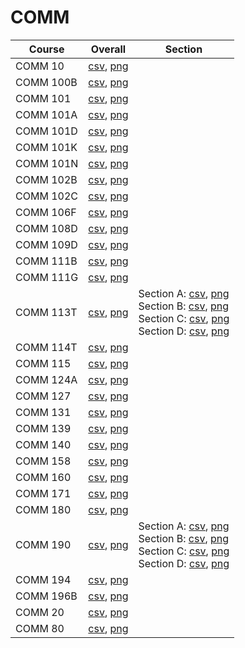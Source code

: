 # COMM

| Course | Overall | Section |
| ------ | ------- | ------- |
| COMM 10 | [csv](https://github.com/UCSD-Historical-Enrollment-Data/2024Winter/blob/main/overall/COMM%2010.csv), [png](https://raw.githubusercontent.com/UCSD-Historical-Enrollment-Data/2024Winter/main/plot_overall/COMM%2010.png) |  |
| COMM 100B | [csv](https://github.com/UCSD-Historical-Enrollment-Data/2024Winter/blob/main/overall/COMM%20100B.csv), [png](https://raw.githubusercontent.com/UCSD-Historical-Enrollment-Data/2024Winter/main/plot_overall/COMM%20100B.png) |  |
| COMM 101 | [csv](https://github.com/UCSD-Historical-Enrollment-Data/2024Winter/blob/main/overall/COMM%20101.csv), [png](https://raw.githubusercontent.com/UCSD-Historical-Enrollment-Data/2024Winter/main/plot_overall/COMM%20101.png) |  |
| COMM 101A | [csv](https://github.com/UCSD-Historical-Enrollment-Data/2024Winter/blob/main/overall/COMM%20101A.csv), [png](https://raw.githubusercontent.com/UCSD-Historical-Enrollment-Data/2024Winter/main/plot_overall/COMM%20101A.png) |  |
| COMM 101D | [csv](https://github.com/UCSD-Historical-Enrollment-Data/2024Winter/blob/main/overall/COMM%20101D.csv), [png](https://raw.githubusercontent.com/UCSD-Historical-Enrollment-Data/2024Winter/main/plot_overall/COMM%20101D.png) |  |
| COMM 101K | [csv](https://github.com/UCSD-Historical-Enrollment-Data/2024Winter/blob/main/overall/COMM%20101K.csv), [png](https://raw.githubusercontent.com/UCSD-Historical-Enrollment-Data/2024Winter/main/plot_overall/COMM%20101K.png) |  |
| COMM 101N | [csv](https://github.com/UCSD-Historical-Enrollment-Data/2024Winter/blob/main/overall/COMM%20101N.csv), [png](https://raw.githubusercontent.com/UCSD-Historical-Enrollment-Data/2024Winter/main/plot_overall/COMM%20101N.png) |  |
| COMM 102B | [csv](https://github.com/UCSD-Historical-Enrollment-Data/2024Winter/blob/main/overall/COMM%20102B.csv), [png](https://raw.githubusercontent.com/UCSD-Historical-Enrollment-Data/2024Winter/main/plot_overall/COMM%20102B.png) |  |
| COMM 102C | [csv](https://github.com/UCSD-Historical-Enrollment-Data/2024Winter/blob/main/overall/COMM%20102C.csv), [png](https://raw.githubusercontent.com/UCSD-Historical-Enrollment-Data/2024Winter/main/plot_overall/COMM%20102C.png) |  |
| COMM 106F | [csv](https://github.com/UCSD-Historical-Enrollment-Data/2024Winter/blob/main/overall/COMM%20106F.csv), [png](https://raw.githubusercontent.com/UCSD-Historical-Enrollment-Data/2024Winter/main/plot_overall/COMM%20106F.png) |  |
| COMM 108D | [csv](https://github.com/UCSD-Historical-Enrollment-Data/2024Winter/blob/main/overall/COMM%20108D.csv), [png](https://raw.githubusercontent.com/UCSD-Historical-Enrollment-Data/2024Winter/main/plot_overall/COMM%20108D.png) |  |
| COMM 109D | [csv](https://github.com/UCSD-Historical-Enrollment-Data/2024Winter/blob/main/overall/COMM%20109D.csv), [png](https://raw.githubusercontent.com/UCSD-Historical-Enrollment-Data/2024Winter/main/plot_overall/COMM%20109D.png) |  |
| COMM 111B | [csv](https://github.com/UCSD-Historical-Enrollment-Data/2024Winter/blob/main/overall/COMM%20111B.csv), [png](https://raw.githubusercontent.com/UCSD-Historical-Enrollment-Data/2024Winter/main/plot_overall/COMM%20111B.png) |  |
| COMM 111G | [csv](https://github.com/UCSD-Historical-Enrollment-Data/2024Winter/blob/main/overall/COMM%20111G.csv), [png](https://raw.githubusercontent.com/UCSD-Historical-Enrollment-Data/2024Winter/main/plot_overall/COMM%20111G.png) |  |
| COMM 113T | [csv](https://github.com/UCSD-Historical-Enrollment-Data/2024Winter/blob/main/overall/COMM%20113T.csv), [png](https://raw.githubusercontent.com/UCSD-Historical-Enrollment-Data/2024Winter/main/plot_overall/COMM%20113T.png) | Section A: [csv](https://github.com/UCSD-Historical-Enrollment-Data/2024Winter/blob/main/section/COMM%20113T_A.csv), [png](https://raw.githubusercontent.com/UCSD-Historical-Enrollment-Data/2024Winter/main/plot_section/COMM%20113T_A.png)<br>Section B: [csv](https://github.com/UCSD-Historical-Enrollment-Data/2024Winter/blob/main/section/COMM%20113T_B.csv), [png](https://raw.githubusercontent.com/UCSD-Historical-Enrollment-Data/2024Winter/main/plot_section/COMM%20113T_B.png)<br>Section C: [csv](https://github.com/UCSD-Historical-Enrollment-Data/2024Winter/blob/main/section/COMM%20113T_C.csv), [png](https://raw.githubusercontent.com/UCSD-Historical-Enrollment-Data/2024Winter/main/plot_section/COMM%20113T_C.png)<br>Section D: [csv](https://github.com/UCSD-Historical-Enrollment-Data/2024Winter/blob/main/section/COMM%20113T_D.csv), [png](https://raw.githubusercontent.com/UCSD-Historical-Enrollment-Data/2024Winter/main/plot_section/COMM%20113T_D.png) |
| COMM 114T | [csv](https://github.com/UCSD-Historical-Enrollment-Data/2024Winter/blob/main/overall/COMM%20114T.csv), [png](https://raw.githubusercontent.com/UCSD-Historical-Enrollment-Data/2024Winter/main/plot_overall/COMM%20114T.png) |  |
| COMM 115 | [csv](https://github.com/UCSD-Historical-Enrollment-Data/2024Winter/blob/main/overall/COMM%20115.csv), [png](https://raw.githubusercontent.com/UCSD-Historical-Enrollment-Data/2024Winter/main/plot_overall/COMM%20115.png) |  |
| COMM 124A | [csv](https://github.com/UCSD-Historical-Enrollment-Data/2024Winter/blob/main/overall/COMM%20124A.csv), [png](https://raw.githubusercontent.com/UCSD-Historical-Enrollment-Data/2024Winter/main/plot_overall/COMM%20124A.png) |  |
| COMM 127 | [csv](https://github.com/UCSD-Historical-Enrollment-Data/2024Winter/blob/main/overall/COMM%20127.csv), [png](https://raw.githubusercontent.com/UCSD-Historical-Enrollment-Data/2024Winter/main/plot_overall/COMM%20127.png) |  |
| COMM 131 | [csv](https://github.com/UCSD-Historical-Enrollment-Data/2024Winter/blob/main/overall/COMM%20131.csv), [png](https://raw.githubusercontent.com/UCSD-Historical-Enrollment-Data/2024Winter/main/plot_overall/COMM%20131.png) |  |
| COMM 139 | [csv](https://github.com/UCSD-Historical-Enrollment-Data/2024Winter/blob/main/overall/COMM%20139.csv), [png](https://raw.githubusercontent.com/UCSD-Historical-Enrollment-Data/2024Winter/main/plot_overall/COMM%20139.png) |  |
| COMM 140 | [csv](https://github.com/UCSD-Historical-Enrollment-Data/2024Winter/blob/main/overall/COMM%20140.csv), [png](https://raw.githubusercontent.com/UCSD-Historical-Enrollment-Data/2024Winter/main/plot_overall/COMM%20140.png) |  |
| COMM 158 | [csv](https://github.com/UCSD-Historical-Enrollment-Data/2024Winter/blob/main/overall/COMM%20158.csv), [png](https://raw.githubusercontent.com/UCSD-Historical-Enrollment-Data/2024Winter/main/plot_overall/COMM%20158.png) |  |
| COMM 160 | [csv](https://github.com/UCSD-Historical-Enrollment-Data/2024Winter/blob/main/overall/COMM%20160.csv), [png](https://raw.githubusercontent.com/UCSD-Historical-Enrollment-Data/2024Winter/main/plot_overall/COMM%20160.png) |  |
| COMM 171 | [csv](https://github.com/UCSD-Historical-Enrollment-Data/2024Winter/blob/main/overall/COMM%20171.csv), [png](https://raw.githubusercontent.com/UCSD-Historical-Enrollment-Data/2024Winter/main/plot_overall/COMM%20171.png) |  |
| COMM 180 | [csv](https://github.com/UCSD-Historical-Enrollment-Data/2024Winter/blob/main/overall/COMM%20180.csv), [png](https://raw.githubusercontent.com/UCSD-Historical-Enrollment-Data/2024Winter/main/plot_overall/COMM%20180.png) |  |
| COMM 190 | [csv](https://github.com/UCSD-Historical-Enrollment-Data/2024Winter/blob/main/overall/COMM%20190.csv), [png](https://raw.githubusercontent.com/UCSD-Historical-Enrollment-Data/2024Winter/main/plot_overall/COMM%20190.png) | Section A: [csv](https://github.com/UCSD-Historical-Enrollment-Data/2024Winter/blob/main/section/COMM%20190_A.csv), [png](https://raw.githubusercontent.com/UCSD-Historical-Enrollment-Data/2024Winter/main/plot_section/COMM%20190_A.png)<br>Section B: [csv](https://github.com/UCSD-Historical-Enrollment-Data/2024Winter/blob/main/section/COMM%20190_B.csv), [png](https://raw.githubusercontent.com/UCSD-Historical-Enrollment-Data/2024Winter/main/plot_section/COMM%20190_B.png)<br>Section C: [csv](https://github.com/UCSD-Historical-Enrollment-Data/2024Winter/blob/main/section/COMM%20190_C.csv), [png](https://raw.githubusercontent.com/UCSD-Historical-Enrollment-Data/2024Winter/main/plot_section/COMM%20190_C.png)<br>Section D: [csv](https://github.com/UCSD-Historical-Enrollment-Data/2024Winter/blob/main/section/COMM%20190_D.csv), [png](https://raw.githubusercontent.com/UCSD-Historical-Enrollment-Data/2024Winter/main/plot_section/COMM%20190_D.png) |
| COMM 194 | [csv](https://github.com/UCSD-Historical-Enrollment-Data/2024Winter/blob/main/overall/COMM%20194.csv), [png](https://raw.githubusercontent.com/UCSD-Historical-Enrollment-Data/2024Winter/main/plot_overall/COMM%20194.png) |  |
| COMM 196B | [csv](https://github.com/UCSD-Historical-Enrollment-Data/2024Winter/blob/main/overall/COMM%20196B.csv), [png](https://raw.githubusercontent.com/UCSD-Historical-Enrollment-Data/2024Winter/main/plot_overall/COMM%20196B.png) |  |
| COMM 20 | [csv](https://github.com/UCSD-Historical-Enrollment-Data/2024Winter/blob/main/overall/COMM%2020.csv), [png](https://raw.githubusercontent.com/UCSD-Historical-Enrollment-Data/2024Winter/main/plot_overall/COMM%2020.png) |  |
| COMM 80 | [csv](https://github.com/UCSD-Historical-Enrollment-Data/2024Winter/blob/main/overall/COMM%2080.csv), [png](https://raw.githubusercontent.com/UCSD-Historical-Enrollment-Data/2024Winter/main/plot_overall/COMM%2080.png) |  |
